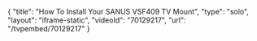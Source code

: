 {
    "title": "How To Install Your SANUS VSF409 TV Mount",
    "type": "solo",
    "layout": "iframe-static",
    "videoId": "70129217",
    "url": "\/tvpembed\/70129217"
}